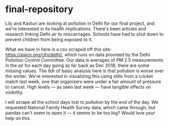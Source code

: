 # final-repository

Lily and Kasturi are looking at pollution in Delhi for our final project, and we're interested in its health implications. There's been articles and research linking Delhi air to miscarriages. Schools have had to shut down to prevent children from being exposed to it. 

What we have in here is a csv scraped off this site: https://aqicn.org/city/delhi/, which runs on data provided by the Delhi Pollution Control Committee. Our data is averages of PM 2.5 measurements in the air for each day going as far back as Dec 2018; there are some missing values. The tldr of basic analysis here is that pollution is worse over the winter. We're interested in visualizing this using stills from a cricket match last week, one that organizers were under a fair amount of pressure to cancel. High levels — as seen last week — have tangible effects on visibility.

I will scrape all the school days lost to pollution by the end of the day. We requested National Family Health Survey data, which came through, but pandas can't seem to open it — it seems to be too big? Would love your help on this.   
